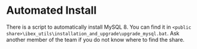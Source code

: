 # Automated Install

There is a script to automatically install MySQL 8. You can find it in `<public share>\ibex_utils\installation_and_upgrade\upgrade_mysql.bat`.
Ask another member of the team if you do not know where to find the share.

